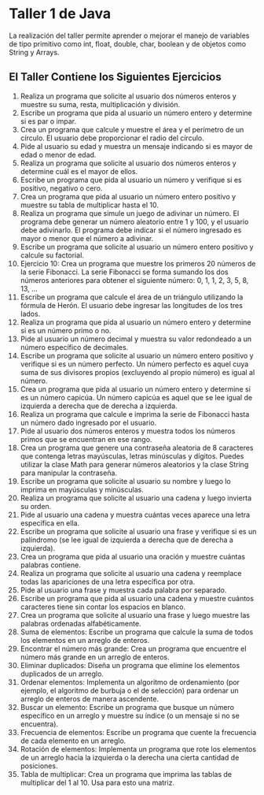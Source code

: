 # Taller 1 de Java
La realización del taller permite aprender o mejorar el manejo de variables de tipo primitivo como int, float, double, char, boolean y de objetos como String y Arrays.

## El Taller Contiene los Siguientes Ejercicios
1. Realiza un programa que solicite al usuario dos números enteros y muestre su suma, resta, multiplicación y división.
2. Escribe un programa que pida al usuario un número entero y determine si es par o impar.
3. Crea un programa que calcule y muestre el área y el perímetro de un círculo. El usuario debe proporcionar el radio del círculo.
4. Pide al usuario su edad y muestra un mensaje indicando si es mayor de edad o menor de edad.
5. Realiza un programa que solicite al usuario dos números enteros y determine cuál es el mayor de ellos.
6. Escribe un programa que pida al usuario un número y verifique si es positivo, negativo o cero.
7. Crea un programa que pida al usuario un número entero positivo y muestre su tabla de multiplicar hasta el 10.
8. Realiza un programa que simule un juego de adivinar un número. El programa debe generar un número aleatorio entre 1 y 100, y el usuario debe adivinarlo. El programa debe indicar si el número ingresado es mayor o menor que el número a adivinar.
9. Escribe un programa que solicite al usuario un número entero positivo y calcule su factorial.
10. Ejercicio 10: Crea un programa que muestre los primeros 20 números de la serie Fibonacci. La serie Fibonacci se forma sumando los dos números anteriores para obtener el siguiente número: 0, 1, 1, 2, 3, 5, 8, 13, …
11. Escribe un programa que calcule el área de un triángulo utilizando la fórmula de Herón. El usuario debe ingresar las longitudes de los tres lados.
12. Realiza un programa que pida al usuario un número entero y determine si es un número primo o no.
13. Pide al usuario un número decimal y muestra su valor redondeado a un número específico de decimales.
14. Escribe un programa que solicite al usuario un número entero positivo y verifique si es un número perfecto. Un número perfecto es aquel cuya suma de sus divisores propios (excluyendo al propio número) es igual al número.
15. Crea un programa que pida al usuario un número entero y determine si es un número capicúa. Un número capicúa es aquel que se lee igual de izquierda a derecha que de derecha a izquierda.
16. Realiza un programa que calcule e imprima la serie de Fibonacci hasta un número dado ingresado por el usuario. 
17. Pide al usuario dos números enteros y muestra todos los números primos que se encuentran en ese rango.
18. Crea un programa que genere una contraseña aleatoria de 8 caracteres que contenga letras mayúsculas, letras minúsculas y dígitos. Puedes utilizar la clase Math para generar números aleatorios y la clase String para manipular la contraseña.
19. Escribe un programa que solicite al usuario su nombre y luego lo imprima en mayúsculas y minúsculas.
20. Realiza un programa que solicite al usuario una cadena y luego invierta su orden.
21. Pide al usuario una cadena y muestra cuántas veces aparece una letra específica en ella.
22. Escribe un programa que solicite al usuario una frase y verifique si es un palíndromo (se lee igual de izquierda a derecha que de derecha a izquierda).
23. Crea un programa que pida al usuario una oración y muestre cuántas palabras contiene.
24. Realiza un programa que solicite al usuario una cadena y reemplace todas las apariciones de una letra específica por otra.
25. Pide al usuario una frase y muestra cada palabra por separado.
26. Escribe un programa que pida al usuario una cadena y muestre cuántos caracteres tiene sin contar los espacios en blanco. 
27. Crea un programa que solicite al usuario una frase y luego muestre las palabras ordenadas alfabéticamente.
28. Suma de elementos: Escribe un programa que calcule la suma de todos los elementos en un arreglo de enteros.
29. Encontrar el número más grande: Crea un programa que encuentre el número más grande en un arreglo de enteros.
30. Eliminar duplicados: Diseña un programa que elimine los elementos duplicados de un arreglo.
31. Ordenar elementos: Implementa un algoritmo de ordenamiento (por ejemplo, el algoritmo de burbuja o el de selección) para ordenar un arreglo de enteros de manera ascendente.
32. Buscar un elemento: Escribe un programa que busque un número específico en un arreglo y muestre su índice (o un mensaje si no se encuentra).
33. Frecuencia de elementos: Escribe un programa que cuente la frecuencia de cada elemento en un arreglo.
34. Rotación de elementos: Implementa un programa que rote los elementos de un arreglo hacia la izquierda o la derecha una cierta cantidad de posiciones.
35. Tabla de multiplicar: Crea un programa que imprima las tablas de multiplicar del 1 al 10. Usa para esto una matriz.
